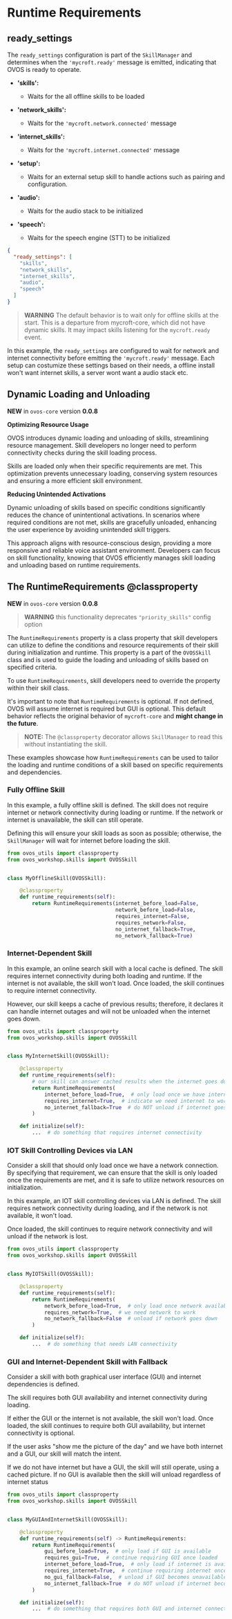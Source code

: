 # Runtime Requirements



## ready_settings

The `ready_settings` configuration is part of the `SkillManager` and determines when the `'mycroft.ready'` message is
emitted, indicating that OVOS is ready to operate.

- **'skills':**
    - Waits for the all offline skills to be loaded

- **'network_skills':**
    - Waits for the `'mycroft.network.connected'` message  

- **'internet_skills':**
    - Waits for the `'mycroft.internet.connected'` message  

- **'setup':**
    - Waits for an external setup skill to handle actions such as pairing and configuration. 

- **'audio':**
    - Waits for the audio stack to be initialized 

- **'speech':**
    - Waits for the speech engine (STT) to be initialized  

```json
{
  "ready_settings": [
    "skills",
    "network_skills",
    "internet_skills",
    "audio",
    "speech"
  ]
}
```

> **WARNING** The default behavior is to wait only for offline skills at the start. This is a departure from mycroft-core, which did not have dynamic skills. It may impact skills listening for the `mycroft.ready` event. 

In this example, the `ready_settings` are configured to wait for network and internet connectivity before emitting
the `'mycroft.ready'` message. Each setup can costumize these settings based on their needs, a offline install won't
want internet skills, a server wont want a audio stack etc.

## Dynamic Loading and Unloading

**NEW** in `ovos-core` version **0.0.8**

**Optimizing Resource Usage**

OVOS introduces dynamic loading and unloading of skills, streamlining resource management. Skill developers no longer need to perform connectivity checks during the skill loading process.

Skills are loaded only when their specific requirements are met. This optimization prevents unnecessary loading, conserving system resources and ensuring a more efficient skill environment.

**Reducing Unintended Activations**

Dynamic unloading of skills based on specific conditions significantly reduces the chance of unintentional activations. In scenarios where required conditions are not met, skills are gracefully unloaded, enhancing the user experience by avoiding unintended skill triggers.

This approach aligns with resource-conscious design, providing a more responsive and reliable voice assistant environment. Developers can focus on skill functionality, knowing that OVOS efficiently manages skill loading and unloading based on runtime requirements.

## The RuntimeRequirements @classproperty

**NEW** in `ovos-core` version **0.0.8**

> **WARNING** this functionality deprecates `"priority_skills"` config option

The `RuntimeRequirements` property is a class property that skill developers can utilize to define the conditions and
resource requirements of their skill during initialization and runtime. This property is a part of the `OVOSSkill` class
and is used to guide the loading and unloading of skills based on specified criteria.

To use `RuntimeRequirements`, skill developers need to override the property within their skill class.

It's important to note that `RuntimeRequirements` is optional. If not defined, OVOS will assume internet is required but GUI is optional. This default behavior reflects the original behavior of `mycroft-core` and **might change in the future**.

> **NOTE:** The `@classproperty` decorator allows `SkillManager` to read this without instantiating the skill.

These examples showcase how `RuntimeRequirements` can be used to tailor the loading and runtime conditions of a skill
based on specific requirements and dependencies.

### Fully Offline Skill

In this example, a fully offline skill is defined. The skill does not require internet or network connectivity during
loading or runtime. If the network or internet is unavailable, the skill can still operate.

Defining this will ensure your skill loads as soon as possible; otherwise, the `SkillManager` will wait for internet before loading the skill.

```python
from ovos_utils import classproperty
from ovos_workshop.skills import OVOSSkill


class MyOfflineSkill(OVOSSkill):

    @classproperty
    def runtime_requirements(self):
        return RuntimeRequirements(internet_before_load=False,
                                   network_before_load=False,
                                   requires_internet=False,
                                   requires_network=False,
                                   no_internet_fallback=True,
                                   no_network_fallback=True)
```

### Internet-Dependent Skill

In this example, an online search skill with a local cache is defined. The skill requires internet connectivity during
both loading and runtime. If the internet is not available, the skill won't load. Once loaded, the skill continues to
require internet connectivity.

However, our skill keeps a cache of previous results; therefore, it declares it can handle internet outages and will not
be unloaded when the internet goes down.

```python
from ovos_utils import classproperty
from ovos_workshop.skills import OVOSSkill


class MyInternetSkill(OVOSSkill):

    @classproperty
    def runtime_requirements(self):
        # our skill can answer cached results when the internet goes down
        return RuntimeRequirements(
            internet_before_load=True,  # only load once we have internet
            requires_internet=True,  # indicate we need internet to work
            no_internet_fallback=True  # do NOT unload if internet goes down
        )

    def initialize(self):
        ...  # do something that requires internet connectivity
```

### IOT Skill Controlling Devices via LAN

Consider a skill that should only load once we have a network connection.
By specifying that requirement, we can ensure that the skill is only loaded once the requirements are met, and it is
safe to utilize network resources on initialization.

In this example, an IOT skill controlling devices via LAN is defined. The skill requires network connectivity during
loading, and if the network is not available, it won't load.

Once loaded, the skill continues to require network connectivity and will unload if the network is lost.

```python
from ovos_utils import classproperty
from ovos_workshop.skills import OVOSSkill


class MyIOTSkill(OVOSSkill):

    @classproperty
    def runtime_requirements(self):
        return RuntimeRequirements(
            network_before_load=True,  # only load once network available
            requires_network=True,  # we need network to work
            no_network_fallback=False  # unload if network goes down
        )

    def initialize(self):
        ...  # do something that needs LAN connectivity
```

### GUI and Internet-Dependent Skill with Fallback

Consider a skill with both graphical user interface (GUI) and internet dependencies is defined.

The skill requires both GUI availability and internet connectivity during loading.

If either the GUI or the internet is not available, the skill won't load. Once loaded, the skill continues to require
both GUI availability, but internet connectivity is optional.

If the user asks "show me the picture of the day" and we have both internet and a GUI, our skill will match the intent.

If we do not have internet but have a GUI, the skill will still operate, using a cached picture. If no GUI is available then the skill will unload regardless of internet status

```python
from ovos_utils import classproperty
from ovos_workshop.skills import OVOSSkill


class MyGUIAndInternetSkill(OVOSSkill):

    @classproperty
    def runtime_requirements(self) -> RuntimeRequirements:
        return RuntimeRequirements(
            gui_before_load=True,  # only load if GUI is available
            requires_gui=True,  # continue requiring GUI once loaded
            internet_before_load=True,  # only load if internet is available
            requires_internet=True,  # continue requiring internet once loaded
            no_gui_fallback=False,  # unload if GUI becomes unavailable
            no_internet_fallback=True  # do NOT unload if internet becomes unavailable, use cached picture
        )

    def initialize(self):
        ...  # do something that requires both GUI and internet connectivity
```
